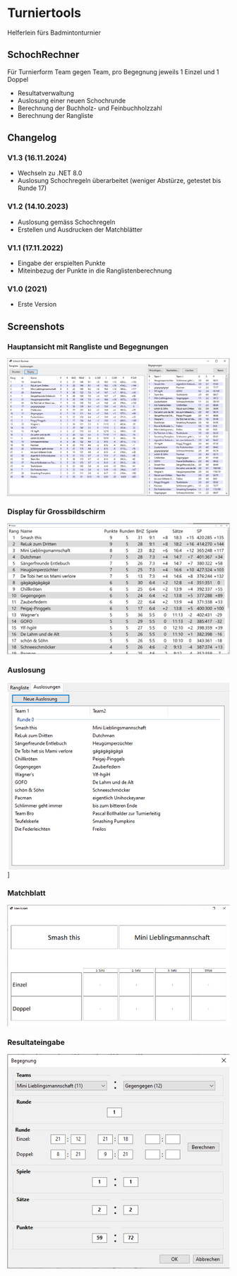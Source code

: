 # Turniertools
Helferlein fürs Badmintonturnier

## SchochRechner
Für Turnierform Team gegen Team, pro Begegnung jeweils 1 Einzel und 1 Doppel

- Resultatverwaltung
- Auslosung einer neuen Schochrunde
- Berechnung der Buchholz- und Feinbuchholzzahl
- Berechnung der Rangliste

## Changelog

### V1.3 (16.11.2024)
- Wechseln zu .NET 8.0
- Auslosung Schochregeln überarbeitet (weniger Abstürze, getestet bis Runde 17)

### V1.2 (14.10.2023)
- Auslosung gemäss Schochregeln
- Erstellen und Ausdrucken der Matchblätter

### V1.1 (17.11.2022)
- Eingabe der erspielten Punkte
- Miteinbezug der Punkte in die Ranglistenberechnung

### V1.0 (2021)
- Erste Version

## Screenshots

### Hauptansicht mit Rangliste und Begegnungen
![Hauptansicht](docs/mainview.png)

### Display für Grossbildschirm
![Ranking](docs/ranking.png)

### Auslosung
![Auslosung](docs/draws.png)]

### Matchblatt
![Matchblatt](docs/matchcard.png)

### Resultateingabe
![Resultentry](docs/resultentry.png)